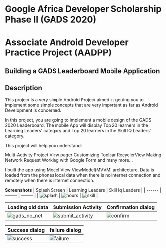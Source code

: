 # Google Africa Developer Scholarship Phase II (GADS 2020)
# Associate Android Developer Practice Project (AADPP)
## Building a GADS Leaderboard Mobile Application
## Description
This project is a very simple Android Project aimed at getting you to implement some simple concepts that are very important as far as Android Development is concerned.

In this project, you are going to implement a mobile design of the GADS 2020 Leaderboard. The mobile App will display Top 20 learners in the Learning Leaders’ category and Top 20 learners in the Skill IQ Leaders’ category.

This project will help you understand:

Multi-Activity Project
View pager
Customizing Toolbar
RecyclerView
Making Network Request
Working with Google Form and many more...

I built the app using Model View ViewModel(MVVM) architecture. Data is loaded from the phones local data when there is no internet connection and remotely when there is internet connection.


**Screenshots**
| Splash Screen | Learning Leaders | Skill Iq Leaders |
| ------ | ------ | ------ |
| ![splash](https://user-images.githubusercontent.com/70687495/92382856-371d0280-f105-11ea-9733-99782a52d057.png) | ![hours](https://user-images.githubusercontent.com/70687495/92382967-6b90be80-f105-11ea-8071-41e81166131f.png) | ![skill](https://user-images.githubusercontent.com/70687495/92382889-48660f00-f105-11ea-9148-6958a7e8c208.png) |

| Loading old data | Submission Activity | Confirmation dialog |
| ------ | ------ | ------ |
| ![gads_no_net](https://user-images.githubusercontent.com/70687495/92382917-5451d100-f105-11ea-9aab-fa47f55b4b73.png) | ![submit_activity](https://user-images.githubusercontent.com/70687495/92382865-3d12e380-f105-11ea-8468-f4202a45857c.png) | ![confirm](https://user-images.githubusercontent.com/70687495/92382936-5f0c6600-f105-11ea-884b-edd723caed94.png) |

| Success dialog | failure dialog |
| ------ | ------ |
| ![success](https://user-images.githubusercontent.com/70687495/92382830-2d939a80-f105-11ea-99b4-0276c423ce6b.png) | ![failure](https://user-images.githubusercontent.com/70687495/92382901-5025b380-f105-11ea-9814-cf17f6f852cf.png) |
